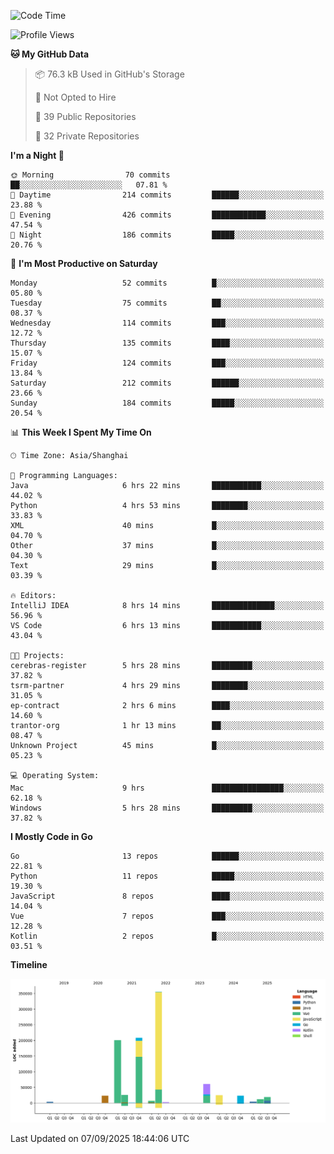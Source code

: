 <!--START_SECTION:waka-->
![Code Time](http://img.shields.io/badge/Code%20Time-4%2C409%20hrs%2029%20mins-blue)

![Profile Views](http://img.shields.io/badge/Profile%20Views-0-blue)

**🐱 My GitHub Data** 

> 📦 76.3 kB Used in GitHub's Storage 
 > 
> 🚫 Not Opted to Hire
 > 
> 📜 39 Public Repositories 
 > 
> 🔑 32 Private Repositories 
 > 
**I'm a Night 🦉** 

```text
🌞 Morning                70 commits          ██░░░░░░░░░░░░░░░░░░░░░░░   07.81 % 
🌆 Daytime                214 commits         ██████░░░░░░░░░░░░░░░░░░░   23.88 % 
🌃 Evening                426 commits         ████████████░░░░░░░░░░░░░   47.54 % 
🌙 Night                  186 commits         █████░░░░░░░░░░░░░░░░░░░░   20.76 % 
```
📅 **I'm Most Productive on Saturday** 

```text
Monday                   52 commits          █░░░░░░░░░░░░░░░░░░░░░░░░   05.80 % 
Tuesday                  75 commits          ██░░░░░░░░░░░░░░░░░░░░░░░   08.37 % 
Wednesday                114 commits         ███░░░░░░░░░░░░░░░░░░░░░░   12.72 % 
Thursday                 135 commits         ████░░░░░░░░░░░░░░░░░░░░░   15.07 % 
Friday                   124 commits         ███░░░░░░░░░░░░░░░░░░░░░░   13.84 % 
Saturday                 212 commits         ██████░░░░░░░░░░░░░░░░░░░   23.66 % 
Sunday                   184 commits         █████░░░░░░░░░░░░░░░░░░░░   20.54 % 
```


📊 **This Week I Spent My Time On** 

```text
🕑︎ Time Zone: Asia/Shanghai

💬 Programming Languages: 
Java                     6 hrs 22 mins       ███████████░░░░░░░░░░░░░░   44.02 % 
Python                   4 hrs 53 mins       ████████░░░░░░░░░░░░░░░░░   33.83 % 
XML                      40 mins             █░░░░░░░░░░░░░░░░░░░░░░░░   04.70 % 
Other                    37 mins             █░░░░░░░░░░░░░░░░░░░░░░░░   04.30 % 
Text                     29 mins             █░░░░░░░░░░░░░░░░░░░░░░░░   03.39 % 

🔥 Editors: 
IntelliJ IDEA            8 hrs 14 mins       ██████████████░░░░░░░░░░░   56.96 % 
VS Code                  6 hrs 13 mins       ███████████░░░░░░░░░░░░░░   43.04 % 

🐱‍💻 Projects: 
cerebras-register        5 hrs 28 mins       █████████░░░░░░░░░░░░░░░░   37.82 % 
tsrm-partner             4 hrs 29 mins       ████████░░░░░░░░░░░░░░░░░   31.05 % 
ep-contract              2 hrs 6 mins        ████░░░░░░░░░░░░░░░░░░░░░   14.60 % 
trantor-org              1 hr 13 mins        ██░░░░░░░░░░░░░░░░░░░░░░░   08.47 % 
Unknown Project          45 mins             █░░░░░░░░░░░░░░░░░░░░░░░░   05.23 % 

💻 Operating System: 
Mac                      9 hrs               ████████████████░░░░░░░░░   62.18 % 
Windows                  5 hrs 28 mins       █████████░░░░░░░░░░░░░░░░   37.82 % 
```

**I Mostly Code in Go** 

```text
Go                       13 repos            ██████░░░░░░░░░░░░░░░░░░░   22.81 % 
Python                   11 repos            █████░░░░░░░░░░░░░░░░░░░░   19.30 % 
JavaScript               8 repos             ████░░░░░░░░░░░░░░░░░░░░░   14.04 % 
Vue                      7 repos             ███░░░░░░░░░░░░░░░░░░░░░░   12.28 % 
Kotlin                   2 repos             █░░░░░░░░░░░░░░░░░░░░░░░░   03.51 % 
```



**Timeline**

![Lines of Code chart](https://raw.githubusercontent.com/youtiaoguagua/youtiaoguagua/master/assets/bar_graph.png)


 Last Updated on 07/09/2025 18:44:06 UTC
<!--END_SECTION:waka-->